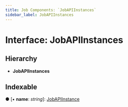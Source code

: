 ```yaml
---
title: Job Components: `JobAPIInstances`
sidebar_label: JobAPIInstances
---
```


# Interface: JobAPIInstances

## Hierarchy

* **JobAPIInstances**

## Indexable

● \[▪ **name**: *string*\]: [JobAPIInstance](jobapiinstance.md)
